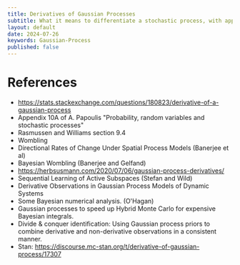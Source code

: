 ```yaml
---
title: Derivatives of Gaussian Processes
subtitle: What it means to differentiate a stochastic process, with applications to Gaussian processes.
layout: default
date: 2024-07-26
keywords: Gaussian-Process
published: false
---
```



# References
- https://stats.stackexchange.com/questions/180823/derivative-of-a-gaussian-process
- Appendix 10A of A. Papoulis "Probability, random variables and stochastic processes"
- Rasmussen and Williams section 9.4
- Wombling
- Directional Rates of Change Under Spatial Process Models (Banerjee et al)
- Bayesian Wombling (Banerjee and Gelfand)
- https://herbsusmann.com/2020/07/06/gaussian-process-derivatives/
- Sequential Learning of Active Subspaces (Stefan and Wild)
- Derivative Observations in Gaussian Process Models of Dynamic Systems
- Some Bayesian numerical analysis. (O'Hagan)
- Gaussian processes to speed up Hybrid Monte Carlo for expensive Bayesian integrals.
- Divide & conquer identification: Using Gaussian process priors to combine derivative and non-derivative observations in a consistent manner.
- Stan: https://discourse.mc-stan.org/t/derivative-of-gaussian-process/17307
